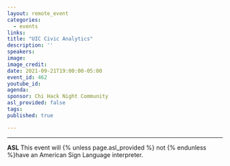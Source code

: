 ```yaml
---
layout: remote_event
categories:
  - events
links: 
title: "UIC Civic Analytics"
description: ''
speakers:
image: 
image_credit:
date: 2021-09-21T19:00:00-05:00
event_id: 462
youtube_id: 
agenda: 
sponsor: Chi Hack Night Community
asl_provided: false
tags: 
published: true

---
```




---

**ASL** This event will {% unless page.asl_provided %} not {% endunless %}have an American Sign Language interpreter.
